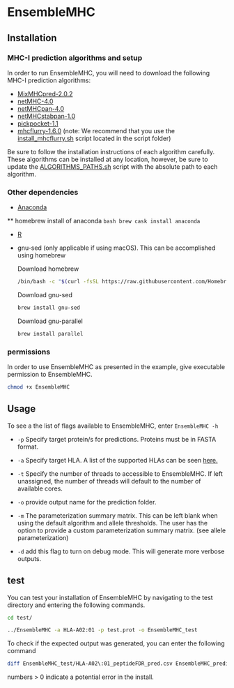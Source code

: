 # EnsembleMHC

## Installation

### MHC-I prediction algorithms and setup

In order to run EnsembleMHC, you will need to download the following MHC-I prediction algorithms:

*  [MixMHCpred-2.0.2](https://github.com/GfellerLab/MixMHCpred/releases/tag/v2.0.2)
*  [netMHC-4.0](https://services.healthtech.dtu.dk/services/NetMHC-4.0/9-Downloads.php#)
*  [netMHCpan-4.0](https://services.healthtech.dtu.dk/services/NetMHCpan-4.1/9-Downloads.php#)
*  [netMHCstabpan-1.0](https://services.healthtech.dtu.dk/services/NetMHCstabpan-1.0/9-Downloads.php#)
*  [pickpocket-1.1](https://services.healthtech.dtu.dk/services/PickPocket-1.1/9-Downloads.php#)
*  [mhcflurry-1.6.0](https://github.com/openvax/mhcflurry/releases/tag/1.6.0) (note: We recommend that you use the [install_mhcflurry.sh](scripts/install_mhcflurry.sh) script located in the script folder)

Be sure to follow the installation instructions of each algorithm carefully. These algorithms can be installed at any location, however, be sure to update the [ALGORITHMS_PATHS.sh](ALGORITHMS_PATHS.sh) script with the absolute path to each algorithm. 


### Other dependencies 

* [Anaconda](https://docs.anaconda.com/anaconda/install/) 

** homebrew install of anaconda
	```bash
	brew cask install anaconda
	```

* [R](https://www.r-project.org/)

* gnu-sed (only applicable if using macOS). This can be accomplished using homebrew
  
  Download homebrew
	```bash
	/bin/bash -c "$(curl -fsSL https://raw.githubusercontent.com/Homebrew/install/master/install.sh)"
	```
  Download gnu-sed
	```bash
	brew install gnu-sed
	```

  Download gnu-parallel
	```bash
	brew install parallel
	```

### permissions

In order to use EnsembleMHC as presented in the example, give executable permission to EnsembleMHC.

``` bash
chmod +x EnsembleMHC
```



## Usage

To see a the list of flags available to EnsembleMHC, enter `EnsembleMHC -h`

* `-p` Specify target protein/s for predictions. Proteins must be in FASTA format.
	
* `-a` Specify target HLA. A list of the supported HLAs can be seen [here.](scripts/HLA_list.txt)
	
* `-t` Specify the number of threads to accessible to EnsembleMHC. If left unassigned, the number of threads will default to the number of available cores.
	
* `-o` provide output name for the prediction folder.
    
* `-m` The parameterization summary matrix. This can be left blank when using the default algorithm and allele thresholds. The user has the option to provide a custom parameterization summary matrix. (see allele parameterization)

* `-d` add this flag to turn on debug mode. This will generate more verbose outputs.

## test 

You can test your installation of EnsembleMHC by navigating to the test directory and entering the following commands.

``` bash
cd test/

../EnsembleMHC -a HLA-A02:01 -p test.prot -o EnsembleMHC_test 

```

To check if the expected output was generated, you can enter the following command

``` bash
diff EnsembleMHC_test/HLA-A02\:01_peptideFDR_pred.csv EnsembleMHC_predict.compare | wc -l
```
numbers > 0 indicate a potential error in the install.


